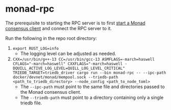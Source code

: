# monad-rpc

The prerequisite to starting the RPC server is to first [start a Monad consensus client](/monad-node/README.md) and connect the RPC server to it.

Run the following in the repo root directory:
1. `export RUST_LOG=info`
    - The logging level can be adjusted as needed.
2. `CXX=/usr/bin/g++-13 CC=/usr/bin/gcc-13 ASMFLAGS=-march=haswell CFLAGS="-march=haswell" CXXFLAGS="-march=haswell -DQUILL_ACTIVE_LOG_LEVEL=QUILL_LOG_LEVEL_CRITICAL" TRIEDB_TARGET=triedb_driver cargo run --bin monad-rpc -- --ipc-path docker/devnet/monad/mempool.sock --triedb-path <path_to_triedb_directory> --node_config <path_to_node_toml>`
    - The `--ipc-path` must point to the same file and directories passed to the Monad consensus client.
    - The `--triedb-path` must point to a directory containing only a single triedb file.
